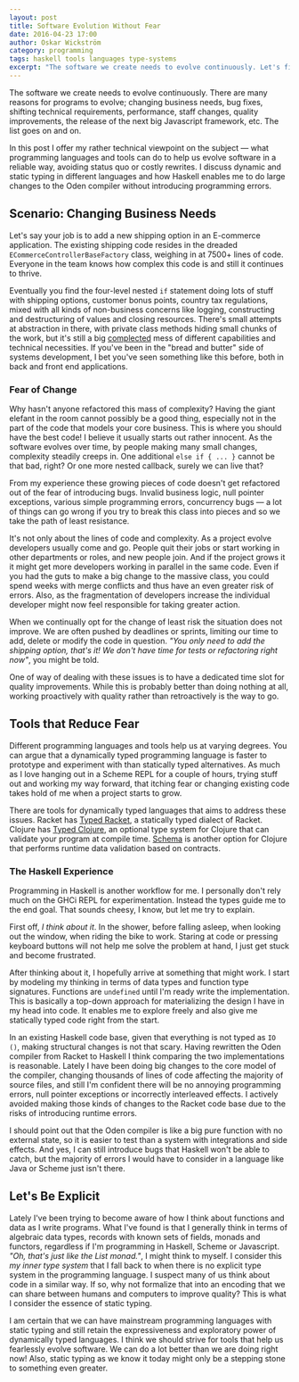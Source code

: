 ```yaml
---
layout: post
title: Software Evolution Without Fear
date: 2016-04-23 17:00
author: Oskar Wickström
category: programming
tags: haskell tools languages type-systems
excerpt: "The software we create needs to evolve continuously. Let's find ways of reducing the fear in changing our code."
---
```


The software we create needs to evolve continuously. There are many reasons for
programs to evolve; changing business needs, bug fixes, shifting technical
requirements, performance, staff changes, quality improvements, the release of
the next big Javascript framework, etc. The list goes on and on.

In this post I offer my rather technical viewpoint on the subject &mdash; what
programming languages and tools can do to help us evolve software in a reliable
way, avoiding status quo or costly rewrites. I discuss dynamic and static
typing in different languages and how Haskell enables me to do large
changes to the Oden compiler without introducing programming errors.

## Scenario: Changing Business Needs

Let's say your job is to add a new shipping option in an E-commerce
application. The existing shipping code resides in the dreaded
`ECommerceControllerBaseFactory` class, weighing in at 7500+ lines of code.
Everyone in the team knows how complex this code is and still it continues to
thrive.

Eventually you find the four-level nested `if` statement doing lots of stuff
with shipping options, customer bonus points, country tax regulations, mixed
with all kinds of non-business concerns like logging, constructing and
destructuring of values and closing resources. There's small attempts at
abstraction in there, with private class methods hiding small chunks of the
work, but it's still a big [complected][complected] mess of different
capabilities and technical necessities. If you've been in the "bread and
butter" side of systems development, I bet you've seen something like this
before, both in back and front end applications.

### Fear of Change

Why hasn't anyone refactored this mass of complexity? Having the giant elefant
in the room cannot possibly be a good thing, especially not in the part of the
code that models your core business. This is where you should have the best
code! I believe it usually starts out rather innocent. As the software evolves
over time, by people making many small changes, complexity steadily creeps in.
One additional `else if { ... }` cannot be that bad, right? Or one more nested
callback, surely we can live that?

From my experience these growing pieces of code doesn't get refactored out of
the fear of introducing bugs. Invalid business logic, null pointer exceptions,
various simple programming errors, concurrency bugs &mdash; a lot of things can
go wrong if you try to break this class into pieces and so we take the path of
least resistance.

It's not only about the lines of code and complexity. As a project evolve
developers usually come and go. People quit their jobs or start working in
other departments or roles, and new people join. And if the project grows it
it might get more developers working in parallel in the same code. Even if you
had the guts to make a big change to the massive class, you could spend weeks
with merge conflicts and thus have an even greater risk of errors. Also, as the
fragmentation of developers increase the individual developer might now feel
responsible for taking greater action.

When we continually opt for the change of least risk the situation does not
improve. We are often pushed by deadlines or sprints, limiting our time to add,
delete or modify the code in question. *"You only need to add the shipping
option, that's it! We don't have time for tests or refactoring right now"*,
you might be told.

One of way of dealing with these issues is to have a dedicated time slot for
quality improvements. While this is probably better than doing nothing at all,
working proactively with quality rather than retroactively is the way to go.

## Tools that Reduce Fear

Different programming languages and tools help us at varying degrees. You can
argue that a dynamically typed programming language is faster to prototype and
experiment with than statically typed alternatives. As much as I love hanging
out in a Scheme REPL for a couple of hours, trying stuff out and working my way
forward, that itching fear or changing existing code takes hold of me when a
project starts to grow.

There are tools for dynamically typed languages that aims to address these
issues. Racket has [Typed Racket][typedracket], a statically typed dialect of
Racket.  Clojure has [Typed Clojure][typedclojure], an optional type system for
Clojure that can validate your program at compile time. [Schema][schema] is
another option for Clojure that performs runtime data validation based on
contracts.

### The Haskell Experience

Programming in Haskell is another workflow for me. I personally don't rely much
on the GHCi REPL for experimentation. Instead the types guide me to the end
goal. That sounds cheesy, I know, but let me try to explain.

First off, *I think about it*. In the shower, before falling asleep, when
looking out the window, when riding the bike to work. Staring at code or
pressing keyboard buttons will not help me solve the problem at hand, I just
get stuck and become frustrated.

After thinking about it, I hopefully arrive at something that might work. I
start by modeling my thinking in terms of data types and function type
signatures. Functions are `undefined` until I'm ready write the implementation.
This is basically a top-down approach for materializing the design I have in my
head into code. It enables me to explore freely and also give me statically
typed code right from the start.

In an existing Haskell code base, given that everything is not typed as `IO
()`, making structural changes is not that scary. Having rewritten the Oden
compiler from Racket to Haskell I think comparing the two implementations is
reasonable. Lately I have been doing big changes to the core model of the
compiler, changing thousands of lines of code affecting the majority of source
files, and still I'm confident there will be no annoying programming errors,
null pointer exceptions or incorrectly interleaved effects. I actively avoided
making those kinds of changes to the Racket code base due to the risks of
introducing runtime errors.

I should point out that the Oden compiler is like a big pure function with no
external state, so it is easier to test than a system with integrations and
side effects. And yes, I can still introduce bugs that Haskell won't be able to
catch, but the majority of errors I would have to consider in a language like
Java or Scheme just isn't there.

## Let's Be Explicit

Lately I've been trying to become aware of how I think about functions and data
as I write programs. What I've found is that I generally think in terms of
algebraic data types, records with known sets of fields, monads and functors,
regardless if I'm programming in Haskell, Scheme or Javascript. *"Oh, that's
just like the List monad."*, I might think to myself. I consider this *my inner
type system* that I fall back to when there is no explicit type system in the
programming language. I suspect many of us think about code in a similar way.
If so, why not formalize that into an encoding that we can share between humans
and computers to improve quality? This is what I consider the essence of static
typing.

I am certain that we can have mainstream programming languages with static
typing and still retain the expressiveness and exploratory power of dynamically
typed languages. I think we should strive for tools that help us fearlessly
evolve software. We can do a lot better than we are doing right now! Also,
static typing as we know it today might only be a stepping stone to
something even greater.


[complected]: https://en.wiktionary.org/wiki/complect
[typedracket]: https://docs.racket-lang.org/ts-guide/
[typedclojure]: http://typedclojure.org/
[schema]: https://github.com/plumatic/schema

